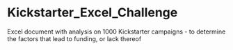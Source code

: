 # Kickstarter_Excel_Challenge
Excel document with analysis on 1000 Kickstarter campaigns - to determine the factors that lead to funding, or lack thereof
